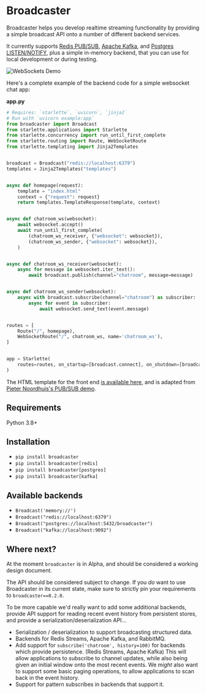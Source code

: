 # Broadcaster

Broadcaster helps you develop realtime streaming functionality by providing
a simple broadcast API onto a number of different backend services.

It currently supports [Redis PUB/SUB](https://redis.io/topics/pubsub), [Apache Kafka](https://kafka.apache.org/), and [Postgres LISTEN/NOTIFY](https://www.postgresql.org/docs/current/sql-notify.html), plus a simple in-memory backend, that you can use for local development or during testing.

<img src="https://raw.githubusercontent.com/encode/broadcaster/master/docs/demo.gif" alt='WebSockets Demo'>

Here's a complete example of the backend code for a simple websocket chat app:

**app.py**

```python
# Requires: `starlette`, `uvicorn`, `jinja2`
# Run with `uvicorn example:app`
from broadcaster import Broadcast
from starlette.applications import Starlette
from starlette.concurrency import run_until_first_complete
from starlette.routing import Route, WebSocketRoute
from starlette.templating import Jinja2Templates


broadcast = Broadcast("redis://localhost:6379")
templates = Jinja2Templates("templates")


async def homepage(request):
    template = "index.html"
    context = {"request": request}
    return templates.TemplateResponse(template, context)


async def chatroom_ws(websocket):
    await websocket.accept()
    await run_until_first_complete(
        (chatroom_ws_receiver, {"websocket": websocket}),
        (chatroom_ws_sender, {"websocket": websocket}),
    )


async def chatroom_ws_receiver(websocket):
    async for message in websocket.iter_text():
        await broadcast.publish(channel="chatroom", message=message)


async def chatroom_ws_sender(websocket):
    async with broadcast.subscribe(channel="chatroom") as subscriber:
        async for event in subscriber:
            await websocket.send_text(event.message)


routes = [
    Route("/", homepage),
    WebSocketRoute("/", chatroom_ws, name='chatroom_ws'),
]


app = Starlette(
    routes=routes, on_startup=[broadcast.connect], on_shutdown=[broadcast.disconnect],
)
```

The HTML template for the front end [is available here](https://github.com/encode/broadcaster/blob/master/example/templates/index.html), and is adapted from [Pieter Noordhuis's PUB/SUB demo](https://gist.github.com/pietern/348262).

## Requirements

Python 3.8+

## Installation

* `pip install broadcaster`
* `pip install broadcaster[redis]`
* `pip install broadcaster[postgres]`
* `pip install broadcaster[kafka]`

## Available backends

* `Broadcast('memory://')`
* `Broadcast("redis://localhost:6379")`
* `Broadcast("postgres://localhost:5432/broadcaster")`
* `Broadcast("kafka://localhost:9092")`

## Where next?

At the moment `broadcaster` is in Alpha, and should be considered a working design document.

The API should be considered subject to change. If you *do* want to use Broadcaster in its current
state, make sure to strictly pin your requirements to `broadcaster==0.2.0`.

To be more capable we'd really want to add some additional backends, provide API support for reading recent event history from persistent stores, and provide a serialization/deserialization API...

* Serialization / deserialization to support broadcasting structured data.
* Backends for Redis Streams, Apache Kafka, and RabbitMQ.
* Add support for `subscribe('chatroom', history=100)` for backends which provide persistence. (Redis Streams, Apache Kafka) This will allow applications to subscribe to channel updates, while also being given an initial window onto the most recent events. We *might* also want to support some basic paging operations, to allow applications to scan back in the event history.
* Support for pattern subscribes in backends that support it.
